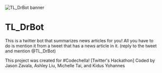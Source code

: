 ![TL_DrBot banner](https://i.ibb.co/wMYtgx0/banner-more-hype.png)
# TL_DrBot
This is a twitter bot that summarizes news articles for you!
All you have to do is mention it from a tweet that has a news article in it.
(reply to the tweet and mention @TL_DrBot)

This project was created for #Codechella! [Twitter's Hackathon]
Coded by Jason Zavala, Ashley Liu, Michelle Tai, and Kidus Yohannes
